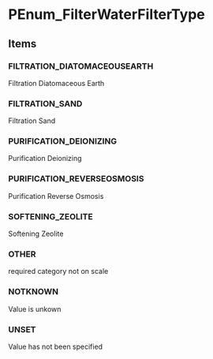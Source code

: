 # PEnum_FilterWaterFilterType
<!-- end of short definition -->

## Items

### FILTRATION_DIATOMACEOUSEARTH
Filtration Diatomaceous Earth

### FILTRATION_SAND
Filtration Sand

### PURIFICATION_DEIONIZING
Purification Deionizing

### PURIFICATION_REVERSEOSMOSIS
Purification Reverse Osmosis

### SOFTENING_ZEOLITE
Softening Zeolite

### OTHER
required category not on scale

### NOTKNOWN
Value is unkown

### UNSET
Value has not been specified
